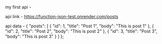 my first api - 

api link  - https://function-json-test.onrender.com/posts

api data - {
  "posts": [
    {
      "id": 1,
      "title": "Post 1",
      "body": "This is post 1"
    },
    {
      "id": 2,
      "title": "Post 2",
      "body": "This is post 2"
    },
    {
        "id": 3,
        "title": "Post 3",
        "body": "This is post 3"
      }
  ]
};
